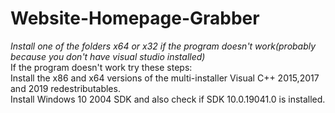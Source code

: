 # Website-Homepage-Grabber
*Install one of the folders x64 or x32 if the program doesn't work(probably because you don't have visual studio installed)*\
If the program doesn't work try these steps:\
Install the x86 and x64 versions of the multi-installer Visual C++ 2015,2017 and 2019 redestributables.\
Install Windows 10 2004 SDK and also check if SDK 10.0.19041.0 is installed.

